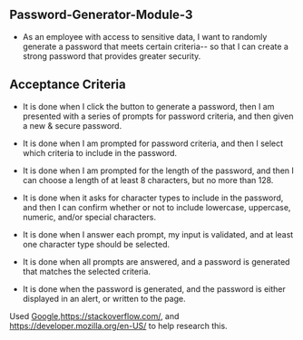 ## Password-Generator-Module-3

* As an employee with access to sensitive data, I want to randomly generate a password that meets certain criteria-- so that I can create a strong password that provides greater security.

## Acceptance Criteria

* It is done when I click the button to generate a password, then I am presented with a series of prompts for password criteria, and then given a new & secure password.

* It is done when I am prompted for password criteria, and then I select which criteria to include in the password.

* It is done when I am prompted for the length of the password, and then I can choose a length of at least 8 characters, but no more than 128.

* It is done when it asks for character types to include in the password, and then I can confirm whether or not to include lowercase, uppercase, numeric, and/or special characters.

* It is done when I answer each prompt, my input is validated, and at least one character type should be selected.

* It is done when all prompts are answered, and a password is generated that matches the selected criteria.

* It is done when the password is generated, and the password is either displayed in an alert, or written to the page.

Used [Google](https://www.google.com),https://stackoverflow.com/, and https://developer.mozilla.org/en-US/ to help research this.

